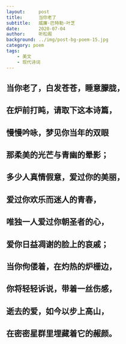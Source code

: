 ```yaml
---
layout:     post
title:      当你老了
subtitle:   威廉·巴特勒·叶芝
date:       2020-07-04
author:     听松阁
background: ../img/post-bg-poem-15.jpg
category: poem
tags:
    - 美文
    - 现代诗词
---
```



## 当你老了，白发苍苍，睡意朦胧，

## 在炉前打盹，请取下这本诗篇，

## 慢慢吟咏，梦见你当年的双眼

## 那柔美的光芒与青幽的晕影；

## 多少人真情假意，爱过你的美丽，

## 爱过你欢乐而迷人的青春，

## 唯独一人爱过你朝圣者的心，

## 爱你日益凋谢的脸上的哀戚；

## 当你佝偻着，在灼热的炉栅边，

## 你将轻轻诉说，带着一丝伤感，

## 逝去的爱，如今以步上高山，

## 在密密星群里埋藏着它的赧颜。

